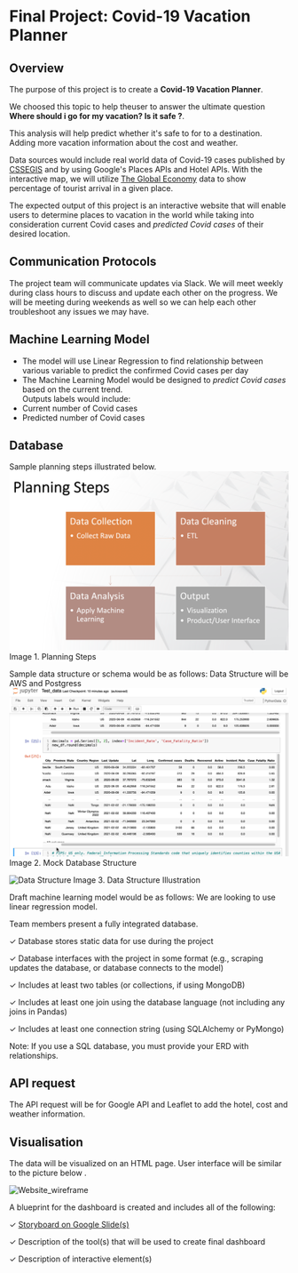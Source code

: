 # Final Project: Covid-19 Vacation Planner

## Overview

The purpose of this project is to create a <b>Covid-19 Vacation Planner</b>. 

We choosed this topic to help theuser to answer the ultimate question <b> Where should i go for my vacation? Is it safe ?</b>.  

This analysis will help predict whether it's safe to for to a destination. Adding more vacation information about the cost and weather. 

Data sources would include real world data of Covid-19 cases published by [CSSEGIS](https://github.com/CSSEGISandData/COVID-19.git) and by using Google's Places APIs and Hotel APIs.  With the interactive map, we will utilize [The Global Economy](https://www.theglobaleconomy.com/download-data.php) data to show percentage of tourist arrival in a given place.  

The expected output of this project is an interactive website that will enable users to determine places to vacation in the world while taking into consideration current Covid cases and <i>predicted Covid cases</i> of their desired location. 

## Communication Protocols

The project team will communicate updates via Slack.  We will meet weekly during class hours to discuss and update each other on the progress.  We will be meeting during weekends as well so we can help each other troubleshoot any issues we may have. 

## Machine Learning Model
- The model will use Linear Regression to find relationship between various variable to predict the confirmed Covid cases per day
- The Machine Learning Model would be designed to <i>predict Covid cases</i> based on the current trend.  
Outputs labels would include:
- Current number of Covid cases
- Predicted number of Covid cases

## Database

Sample planning steps illustrated below.
![Planning Steps](/Images/Planning_Steps.png)
Image 1. Planning Steps

Sample data structure or schema would be as follows:
Data Structure will be AWS and Postgress
![Mock Database Structure](/Images/Test_sample_image.png)
Image 2. Mock Database Structure

![Data Structure]()
Image 3. Data Structure Illustration

Draft machine learning model would be as follows: We are looking to use linear regression model. 

Team members present a fully integrated database.

✓ Database stores static data for use during the project

✓ Database interfaces with the project in some format (e.g., scraping updates the database, or database connects to the model)

✓ Includes at least two tables (or collections, if using MongoDB)

✓ Includes at least one join using the database language (not including any joins in Pandas)

✓ Includes at least one connection string (using SQLAlchemy or PyMongo)

Note: If you use a SQL database, you must provide your ERD with relationships.

## API request 

The API request will be for Google API and Leaflet to add the hotel, cost and weather information. 

## Visualisation 

The data will be visualized on an HTML page. User interface will be similar to the picture below .

![Website_wireframe](https://user-images.githubusercontent.com/91625564/155895250-277bab40-3f1e-4e4b-84bc-a84a169f19b0.png)

A blueprint for the dashboard is created and includes all of the following:

✓ [Storyboard on Google Slide(s)](https://docs.google.com/presentation/d/1rRUgBaMj10F-QSXcLct27BEUSyZpRNjWwqpKbI4w5Ks/edit?usp=sharing)

✓ Description of the tool(s) that will be used to create final dashboard

✓ Description of interactive element(s)

